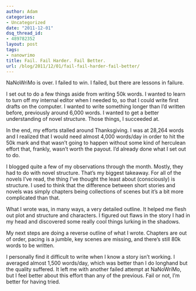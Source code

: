 ```yaml
---
author: Adam
categories:
- Uncategorized
date: "2011-12-01"
dsq_thread_id:
- 489782352
layout: post
tags:
- nanowrimo
title: Fail. Fail Harder. Fail Better.
url: /blog/2011/12/01/fail-fail-harder-fail-better/
---
```

NaNoWriMo is over. I failed to win. I failed, but there are lessons in failure.

I set out to do a few things aside from writing 50k words. I wanted to learn to turn off my internal editor when I needed to, so that I could write first drafts on the computer. I wanted to write something longer than I&#8217;d written before, previously around 6,000 words. I wanted to get a better understanding of novel structure. Those things, I succeeded at.

In the end, my efforts stalled around Thanksgiving. I was at 28,264 words and I realized that I would need almost 4,000 words/day in order to hit the 50k mark and that wasn&#8217;t going to happen without some kind of herculean effort that, frankly, wasn&#8217;t worth the payout. I&#8217;d already done what I set out to do.

I blogged quite a few of my observations through the month. Mostly, they had to do with novel structure. That&#8217;s my biggest takeaway. For all of the novels I&#8217;ve read, the thing I&#8217;ve thought the least about (consciously) is structure. I used to think that the difference between short stories and novels was simply chapters being collections of scenes but it&#8217;s a bit more complicated than that.

What I wrote was, in many ways, a very detailed outline. It helped me flesh out plot and structure and characters. I figured out flaws in the story I had in my head and discovered some really cool things lurking in the shadows.

My next steps are doing a reverse outline of what I wrote. Chapters are out of order, pacing is a jumble, key scenes are missing, and there&#8217;s still 80k words to be written.

I personally find it difficult to write when I know a story isn&#8217;t working. I averaged almost 1,500 words/day, which was better than I do longhand but the quality suffered. It left me with another failed attempt at NaNoWriMo, but I feel better about this effort than any of the previous. Fail or not, I&#8217;m better for having tried.
